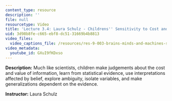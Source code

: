 ```yaml
---
content_type: resource
description: ''
file: null
resourcetype: Video
title: 'Lecture 3.4: Laura Schulz - Childrens'' Sensitivity to Cost and Value of Information'
uid: 3d98b8fe-c665-ebf8-dc51-31669b4b8813
video_files:
  video_captions_file: /resources/res-9-003-brains-minds-and-machines-summer-course-summer-2015/unit-3.-development-of-intelligence/lecture-3.4-laura-schulz-childrens-sensitivity-to-cost-and-value-of-information/GXuI9fKDxso.vtt
video_metadata:
  youtube_id: GXuI9fKDxso
---
```


**Description:** Much like scientists, children make judgements about the cost and value of information, learn from statistical evidence, use interpretations affected by belief, explore ambiguity, isolate variables, and make generalizations dependent on the evidence.

**Instructor:** Laura Schulz